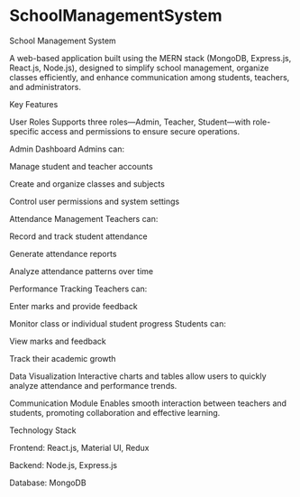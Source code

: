 # SchoolManagementSystem
School Management System

A web-based application built using the MERN stack (MongoDB, Express.js, React.js, Node.js), designed to simplify school management, organize classes efficiently, and enhance communication among students, teachers, and administrators.

Key Features

User Roles
Supports three roles—Admin, Teacher, Student—with role-specific access and permissions to ensure secure operations.

Admin Dashboard
Admins can:

Manage student and teacher accounts

Create and organize classes and subjects

Control user permissions and system settings

Attendance Management
Teachers can:

Record and track student attendance

Generate attendance reports

Analyze attendance patterns over time

Performance Tracking
Teachers can:

Enter marks and provide feedback

Monitor class or individual student progress
Students can:

View marks and feedback

Track their academic growth

Data Visualization
Interactive charts and tables allow users to quickly analyze attendance and performance trends.

Communication Module
Enables smooth interaction between teachers and students, promoting collaboration and effective learning.

Technology Stack

Frontend: React.js, Material UI, Redux

Backend: Node.js, Express.js

Database: MongoDB
